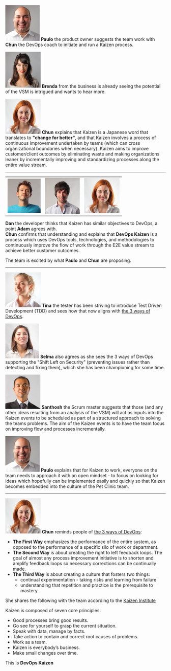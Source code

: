 ![paulo](../../assets/online-devops-dojo/welcome/paulo.png)   **Paulo** the product owner suggests the team work with **Chun** the DevOps coach to initiate and run a Kaizen process.  

![brenda](../../assets/online-devops-dojo/welcome/brenda.png)   **Brenda** from the business is already seeing the potential of the VSM is intrigued and wants to hear more.  

![chun](../../assets/online-devops-dojo/welcome/chun.png)  **Chun** explains that Kaizen is a Japanese word that translates to **"change for better"**, and that Kaizen involves a process of continuous improvement undertaken by teams (which can cross organizational boundaries when necessary). Kaizen aims to improve customer/client outcomes by eliminating waste and making organizations leaner by incrementally improving and standardizing processes along the entire value stream.  

---

|   |   |   |  
|---|---|---|  
|![dan](../../assets/online-devops-dojo/welcome/dan.png) |![adam](../../assets/online-devops-dojo/welcome/adam.png)|![chun](../../assets/online-devops-dojo/welcome/chun.png) |  

**Dan** the developer thinks that Kaizen has similar objectives to DevOps, a point **Adam** agrees with.  
**Chun** confirms that understanding and explains that **DevOps Kaizen** is a process which uses DevOps tools, technologies, and methodologies to continuously improve the flow of work through the E2E value stream to achieve better customer outcomes.  

The team is excited by what **Paulo** and **Chun** are proposing.  

---

![tina](../../assets/online-devops-dojo/welcome/tina.png)  **Tina** the tester has been striving to introduce Test Driven Development (TDD) and sees how that now aligns with [the 3 ways of DevOps](https://itrevolution.com/the-three-ways-principles-underpinning-devops/).  

![selma](../../assets/online-devops-dojo/welcome/selma.png)  **Selma** also agrees as she sees the 3 ways of DevOps supporting the "Shift Left on Security" (preventing issues rather than detecting and fixing them), which she has been championing for some time.  

![santhosh](../../assets/online-devops-dojo/welcome/santhosh.png)  **Santhosh** the Scrum master suggests that those (and any other ideas resulting from an analysis of the VSM) will act as inputs into the Kaizen events to be scheduled as part of a structured approach to solving the teams problems. The aim of the Kaizen events is to have the team focus on improving flow and processes incrementally.  

![paulo](../../assets/online-devops-dojo/welcome/paulo.png)  **Paulo** explains that for Kaizen to work, everyone on the team needs to approach it with an open mindset - to focus on looking for ideas which hopefully can be implemented easily and quickly so that Kaizen becomes embedded into the culture of the Pet Clinic team.  

---

![chun](../../assets/online-devops-dojo/welcome/chun.png)  **Chun** reminds people of [the 3 ways of DevOps](https://itrevolution.com/the-three-ways-principles-underpinning-devops/):  

- **The First Way** emphasizes the performance of the entire system, as opposed to the performance of a specific silo of work or department.  
- **The Second Way** is about creating the right to left feedback loops. The goal of almost any process improvement initiative is to shorten and amplify feedback loops so necessary corrections can be continually made.  
- **The Third Way** is about creating a culture that fosters two things:  
  - continual experimentation - taking risks and learning from failure  
  - understanding that repetition and practice is the prerequisite to mastery  

She shares the following with the team according to the [Kaizen Institute](https://us.kaizen.com/)

Kaizen is composed of seven core principles:  

- Good processes bring good results.  
- Go see for yourself to grasp the current situation.  
- Speak with data, manage by facts.  
- Take action to contain and correct root causes of problems.  
- Work as a team.  
- Kaizen is everybody’s business.  
- Make small changes over time.  

This is **DevOps Kaizen**  
